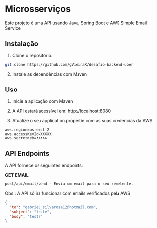 # Microsserviços

Este projeto é uma API usando Java, Spring Boot e AWS Simple Email Service

## Instalação

1. Clone o repositório:


```bash
git clone https://github.com/gVieiraX/desafio-backend-uber
```

2. Instale as dependências com Maven

## Uso

1. Inicie a aplicação com Maven

2. A API estará acessível em: http://localhost:8080

3. Atualize o seu application.propertie com as suas credencias da AWS
```markdonw
aws.region=us-east-2
aws.accessKeyId=XXXXX
aws.secretKey=XXXXX
```


## API Endpoints
A API fornece os seguintes endpoints:


**GET EMAIL**
```markdown
post/api/email/send - Envia um email para o seu remetente.
```
Obs.: A API só ira funcionar com emails verificados pela AWS

```json
{
  "to": "gabriel_silvarosa12@hotmail.com",
  "subject": "teste",
  "body": "teste"
}
```

